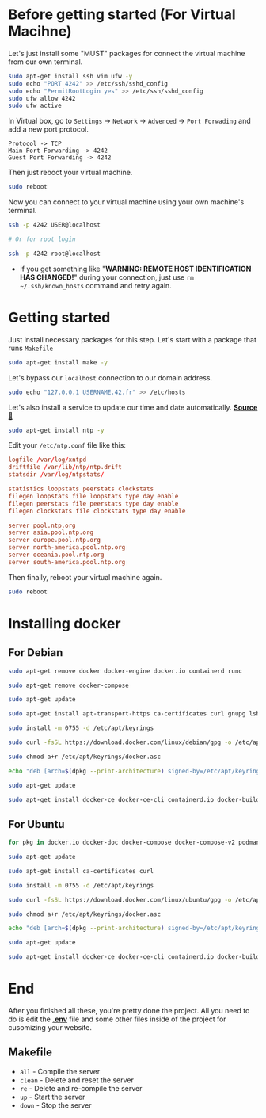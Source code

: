 
# Before getting started (For Virtual Macihne)

Let's just install some "MUST" packages for connect the virtual machine from our own terminal.

```sh
sudo apt-get install ssh vim ufw -y
sudo echo "PORT 4242" >> /etc/ssh/sshd_config
sudo echo "PermitRootLogin yes" >> /etc/ssh/sshd_config
sudo ufw allow 4242
sudo ufw active
```

In Virtual box, go to `Settings` -> `Network` -> `Advenced` -> `Port Forwading` and add a new port protocol.

```
Protocol -> TCP
Main Port Forwarding -> 4242
Guest Port Forwarding -> 4242
```

Then just reboot your virtual machine.

```sh
sudo reboot
```

Now you can connect to your virtual machine using your own machine's terminal.

```sh
ssh -p 4242 USER@localhost

# Or for root login

ssh -p 4242 root@localhost
```

* If you get something like "**WARNING: REMOTE HOST IDENTIFICATION HAS CHANGED!**" during your connection, just use `rm ~/.ssh/known_hosts` command and retry again.

# Getting started

Just install necessary packages for this step. Let's start with a package that runs `Makefile`

```sh
sudo apt-get install make -y
```

Let's bypass our `localhost` connection to our domain address.

```sh
sudo echo "127.0.0.1 USERNAME.42.fr" >> /etc/hosts
```

Let's also install a service to update our time and date automatically. [**Source 🔗**](https://superuser.com/questions/323062/how-to-set-debian-to-automatically-update-time-and-date)

```sh
sudo apt-get install ntp -y
```

Edit your `/etc/ntp.conf` file like this:

```conf
logfile /var/log/xntpd
driftfile /var/lib/ntp/ntp.drift
statsdir /var/log/ntpstats/

statistics loopstats peerstats clockstats
filegen loopstats file loopstats type day enable
filegen peerstats file peerstats type day enable
filegen clockstats file clockstats type day enable

server pool.ntp.org
server asia.pool.ntp.org
server europe.pool.ntp.org
server north-america.pool.ntp.org
server oceania.pool.ntp.org
server south-america.pool.ntp.org
```

Then finally, reboot your virtual machine again.

```sh
sudo reboot
```

# Installing docker

## For Debian
```sh
sudo apt-get remove docker docker-engine docker.io containerd runc

sudo apt-get remove docker-compose

sudo apt-get update

sudo apt-get install apt-transport-https ca-certificates curl gnupg lsb-release -y

sudo install -m 0755 -d /etc/apt/keyrings

sudo curl -fsSL https://download.docker.com/linux/debian/gpg -o /etc/apt/keyrings/docker.asc

sudo chmod a+r /etc/apt/keyrings/docker.asc

echo "deb [arch=$(dpkg --print-architecture) signed-by=/etc/apt/keyrings/docker.asc] https://download.docker.com/linux/debian $(. /etc/os-release && echo "$VERSION_CODENAME") stable" | sudo tee /etc/apt/sources.list.d/docker.list > /dev/null

sudo apt-get update

sudo apt-get install docker-ce docker-ce-cli containerd.io docker-buildx-plugin docker-compose-plugin docker-compose -y
```

## For Ubuntu
```sh
for pkg in docker.io docker-doc docker-compose docker-compose-v2 podman-docker containerd runc; do sudo apt-get remove $pkg; done

sudo apt-get update

sudo apt-get install ca-certificates curl

sudo install -m 0755 -d /etc/apt/keyrings

sudo curl -fsSL https://download.docker.com/linux/ubuntu/gpg -o /etc/apt/keyrings/docker.asc

sudo chmod a+r /etc/apt/keyrings/docker.asc

echo "deb [arch=$(dpkg --print-architecture) signed-by=/etc/apt/keyrings/docker.asc] https://download.docker.com/linux/ubuntu $(. /etc/os-release && echo "$VERSION_CODENAME") stable" | sudo tee /etc/apt/sources.list.d/docker.list > /dev/null

sudo apt-get update

sudo apt-get install docker-ce docker-ce-cli containerd.io docker-buildx-plugin docker-compose-plugin
```

# End

After you finished all these, you're pretty done the project. All you need to do is edit the [**.env**](https://github.com/TeomanDeniz/Inception/blob/main/srcs/.conf) file and some other files inside of the project for cusomizing your website.

## Makefile

* `all` - Compile the server
* `clean` - Delete and reset the server
* `re` - Delete and re-compile the server
* `up` - Start the server
* `down` - Stop the server
